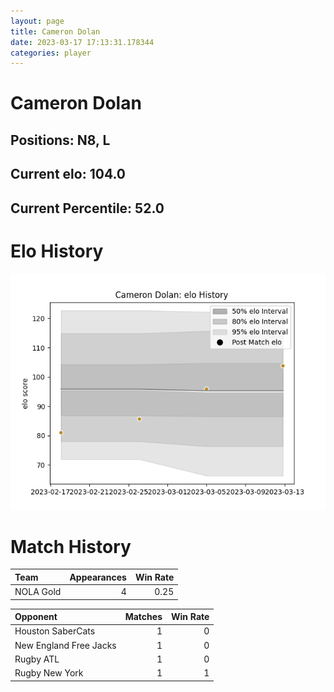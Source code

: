 ```yaml
---  
layout: page  
title: Cameron Dolan  
date: 2023-03-17 17:13:31.178344  
categories: player  
---
```

# Cameron Dolan

## Positions: N8, L

## Current elo: 104.0

## Current Percentile: 52.0

# Elo History


![elo history](history_CameronDolan.png)
# Match History


| Team      |   Appearances |   Win Rate |
|:----------|--------------:|-----------:|
| NOLA Gold |             4 |       0.25 |

| Opponent               |   Matches |   Win Rate |
|:-----------------------|----------:|-----------:|
| Houston SaberCats      |         1 |          0 |
| New England Free Jacks |         1 |          0 |
| Rugby ATL              |         1 |          0 |
| Rugby New York         |         1 |          1 |